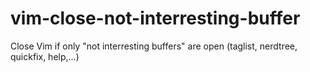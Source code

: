 # vim-close-not-interresting-buffer
Close Vim if only "not interresting buffers" are open (taglist, nerdtree, quickfix, help,...)
